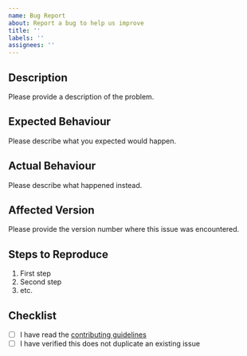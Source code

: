 ```yaml
---
name: Bug Report
about: Report a bug to help us improve
title: ''
labels: ''
assignees: ''
---
```


## Description

Please provide a description of the problem.

## Expected Behaviour

Please describe what you expected would happen.

## Actual Behaviour

Please describe what happened instead.

## Affected Version

Please provide the version number where this issue was encountered.

## Steps to Reproduce

1. First step
1. Second step
1. etc.

## Checklist

- [ ] I have read the
      [contributing guidelines](https://github.com/wayfair-incubator/node-froid/blob/main/CONTRIBUTING.md)
- [ ] I have verified this does not duplicate an existing issue
